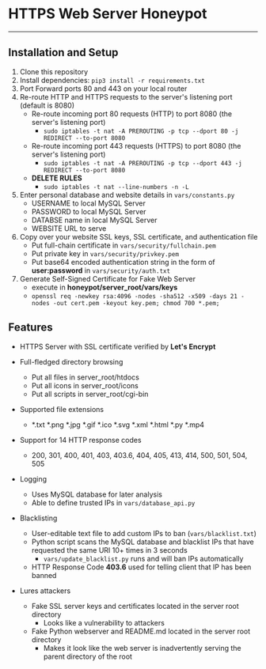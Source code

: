 # HTTPS Web Server Honeypot
---

## Installation and Setup

1. Clone this repository
2. Install dependencies: `pip3 install -r requirements.txt`
3. Port Forward ports 80 and 443 on your local router
4. Re-route HTTP and HTTPS requests to the server's listening port (default is 8080)
    * Re-route incoming port 80 requests (HTTP) to port 8080 (the server's listening port)
      * `sudo iptables -t nat -A PREROUTING -p tcp --dport 80 -j REDIRECT --to-port 8080`
    * Re-route incoming port 443 requests (HTTPS) to port 8080 (the server's listening port)
      * `sudo iptables -t nat -A PREROUTING -p tcp --dport 443 -j REDIRECT --to-port 8080`
    * **DELETE RULES**
      * `sudo iptables -t nat --line-numbers -n -L`
5. Enter personal database and website details in `vars/constants.py`
    * USERNAME to local MySQL Server
    * PASSWORD to local MySQL Server
    * DATABSE name in local MySQL Server
    * WEBSITE URL to serve
6. Copy over your website SSL keys, SSL certificate, and authentication file
    * Put full-chain certificate in `vars/security/fullchain.pem`
    * Put private key in `vars/security/privkey.pem`
    * Put base64 encoded authentication string in the form of **user:password** in `vars/security/auth.txt`
7. Generate Self-Signed Certificate for Fake Web Server
    * execute in **honeypot/server_root/vars/keys**
    * `openssl req -newkey rsa:4096 -nodes -sha512 -x509 -days 21 -nodes -out cert.pem -keyout key.pem; chmod 700 *.pem;`

## Features

- HTTPS Server with SSL certificate verified by **Let's Encrypt**

- Full-fledged directory browsing
  - Put all files in server_root/htdocs
  - Put all icons in server_root/icons
  - Put all scripts in server_root/cgi-bin

- Supported file extensions
  - *.txt  *.png  *.jpg  *.gif  *.ico  *.svg  *.xml  *.html  *.py  *.mp4

- Support for 14 HTTP response codes
  - 200, 301, 400, 401, 403, 403.6, 404, 405, 413, 414, 500, 501, 504, 505

- Logging
  - Uses MySQL database for later analysis
  - Able to define trusted IPs in `vars/database_api.py`

- Blacklisting
  - User-editable text file to add custom IPs to ban (`vars/blacklist.txt`)
  - Python script scans the MySQL database and blacklist IPs that have requested the same URI 10+ times in 3 seconds
    - `vars/update_blacklist.py` runs and will ban IPs automatically
  - HTTP Response Code **403.6** used for telling client that IP has been banned

- Lures attackers
  - Fake SSL server keys and certificates located in the server root directory
    - Looks like a vulnerability to attackers
  - Fake Python webserver and README.md located in the server root directory
    - Makes it look like the web server is inadvertently serving the parent directory of the root
